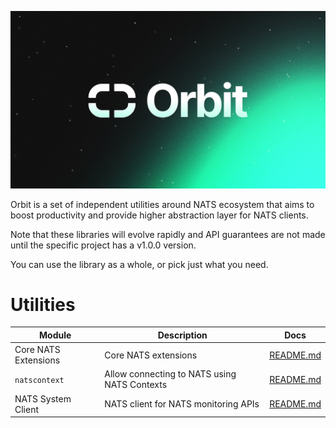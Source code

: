 <p align="center">
  <img src="orbit.png">
</p>

Orbit is a set of independent utilities around NATS ecosystem that aims to boost
productivity and provide higher abstraction layer for NATS clients.

Note that these libraries will evolve rapidly and API guarantees are not made
until the specific project has a v1.0.0 version.

You can use the library as a whole, or pick just what you need.

# Utilities

| Module               | Description                                  | Docs                                 |
|----------------------|----------------------------------------------|--------------------------------------|
| Core NATS Extensions | Core NATS extensions                         | [README.md](natsext/README.md)       |
| `natscontext`        | Allow connecting to NATS using NATS Contexts | [README.md](natscontext/README.md)   |
| NATS System Client   | NATS client for NATS monitoring APIs         | [README.md](natssysclient/README.md) |
